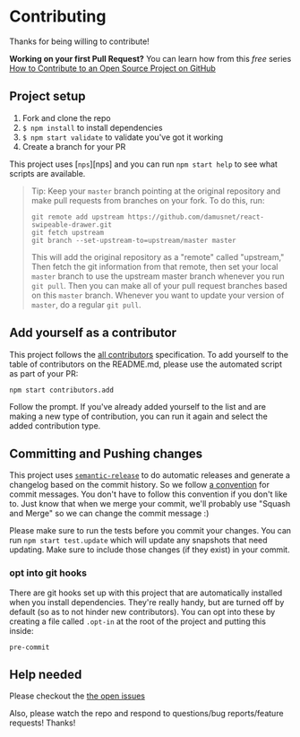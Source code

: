 # Contributing
 
Thanks for being willing to contribute!
 
**Working on your first Pull Request?** You can learn how from this *free* series
[How to Contribute to an Open Source Project on GitHub][egghead]
 
## Project setup
 
1. Fork and clone the repo
2. `$ npm install` to install dependencies
3. `$ npm start validate` to validate you've got it working
4. Create a branch for your PR
 
This project uses [`nps`][nps] and you can run `npm start help` to see what
scripts are available.
 
> Tip: Keep your `master` branch pointing at the original repository and make
> pull requests from branches on your fork. To do this, run:
>
> ```
> git remote add upstream https://github.com/damusnet/react-swipeable-drawer.git
> git fetch upstream
> git branch --set-upstream-to=upstream/master master
> ```
>
> This will add the original repository as a "remote" called "upstream,"
> Then fetch the git information from that remote, then set your local `master`
> branch to use the upstream master branch whenever you run `git pull`.
> Then you can make all of your pull request branches based on this `master`
> branch. Whenever you want to update your version of `master`, do a regular
> `git pull`.
 
## Add yourself as a contributor
 
This project follows the [all contributors][all-contributors] specification.
To add yourself to the table of contributors on the README.md, please use the
automated script as part of your PR:
 
```console
npm start contributors.add
```
 
Follow the prompt. If you've already added yourself to the list and are making
a new type of contribution, you can run it again and select the added
contribution type.
 
## Committing and Pushing changes
 
This project uses [`semantic-release`][semantic-release] to do automatic
releases and generate a changelog based on the commit history. So we follow
[a convention][convention] for commit messages. You don't have to follow this
convention if you don't like to. Just know that when we merge your commit, we'll
probably use "Squash and Merge" so we can change the commit message :)
 
Please make sure to run the tests before you commit your changes. You can run
`npm start test.update` which will update any snapshots that need updating.
Make sure to include those changes (if they exist) in your commit.
 
### opt into git hooks
 
There are git hooks set up with this project that are automatically installed
when you install dependencies. They're really handy, but are turned off by
default (so as to not hinder new contributors). You can opt into these by
creating a file called `.opt-in` at the root of the project and putting this
inside:
 
```
pre-commit
```
 
## Help needed
 
Please checkout the [the open issues][issues]
 
Also, please watch the repo and respond to questions/bug reports/feature requests! Thanks!
 
[egghead]: https://egghead.io/series/how-to-contribute-to-an-open-source-project-on-github
[semantic-release]: https://npmjs.com/package/semantic-release
[convention]: https://github.com/conventional-changelog/conventional-changelog-angular/blob/ed32559941719a130bb0327f886d6a32a8cbc2ba/convention.md
[all-contributors]: https://github.com/kentcdodds/all-contributors
[issues]: https://github.com/damusnet/react-swipeable-drawer/issues